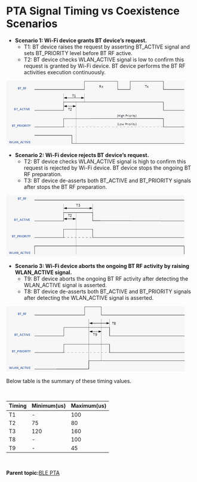 # PTA Signal Timing vs Coexistence Scenarios

-   **Scenario 1: Wi-Fi device grants BT device’s request.**
    -   T1: BT device raises the request by asserting BT\_ACTIVE signal and sets BT\_PRIORITY level before BT RF active.
    -   T2: BT device checks WLAN\_ACTIVE signal is low to confirm this request is granted by Wi-Fi device. BT device performs the BT RF activities execution continuously.

![](GUID-6CCCF904-5382-4CF6-BD72-993960EC2B53-low.png)

-   **Scenario 2: Wi-Fi device rejects BT device’s request.**
    -   T2: BT device checks WLAN\_ACTIVE signal is high to confirm this request is rejected by Wi-Fi device. BT device stops the ongoing BT RF preparation.
    -   T3: BT device de-asserts both BT\_ACTIVE and BT\_PRIORITY signals after stops the BT RF preparation.

![](GUID-24C0DC37-3221-41AA-A52A-3815E9E93495-low.png)

-   **Scenario 3: Wi-Fi device aborts the ongoing BT RF activity by raising WLAN\_ACTIVE signal.**
    -   T9: BT device aborts the ongoing BT RF activity after detecting the WLAN\_ACTIVE signal is asserted.
    -   T8: BT device de-asserts both BT\_ACTIVE and BT\_PRIORITY signals after detecting the WLAN\_ACTIVE signal is asserted.

![](GUID-DD2D7F52-42C6-42A5-B7E9-D842FD95FD8A-low.png)

Below table is the summary of these timing values.

<br />

|Timing|Minimum\(us\)|Maximum\(us\)|
|------|-------------|-------------|
|T1|-|100|
|T2|75|80|
|T3|120|160|
|T8|-|100|
|T9|-|45|

<br />

**Parent topic:**[BLE PTA](GUID-B51CB84B-C796-47F2-B083-EB2F0302AC33.md)

